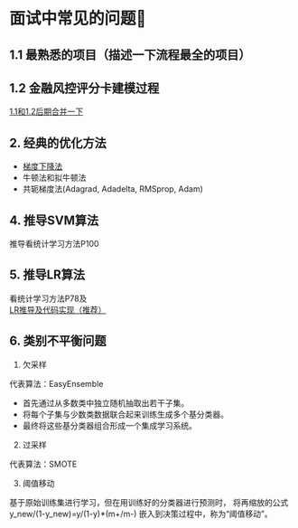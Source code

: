 # 面试中常见的问题:running:

## 1.1 最熟悉的项目（描述一下流程最全的项目）

## 1.2 金融风控评分卡建模过程

[1.1和1.2后期合并一下](算法建模流程.md)

## 2. 经典的优化方法
 
 - [梯度下降法](https://zhuanlan.zhihu.com/p/36564434)
 - 牛顿法和拟牛顿法
 - 共轭梯度法(Adagrad, Adadelta, RMSprop, Adam)

## 4. 推导SVM算法

推导看统计学习方法P100

## 5. 推导LR算法

看统计学习方法P78及<br>
[LR推导及代码实现（推荐）](https://zhuanlan.zhihu.com/p/36670444)

## 6. 类别不平衡问题

1. 欠采样 

代表算法：EasyEnsemble<br>
 - 首先通过从多数类中独立随机抽取出若干子集。
 - 将每个子集与少数类数据联合起来训练生成多个基分类器。
 - 最终将这些基分类器组合形成一个集成学习系统。

2. 过采样

代表算法：SMOTE

3. 阈值移动

基于原始训练集进行学习，但在用训练好的分类器进行预测时，
将再缩放的公式y_new/(1-y_new)=y/(1-y)*(m+/m-) 嵌入到决策过程中，称为“阈值移动”。


